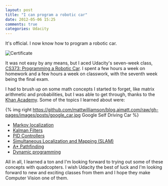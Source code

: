 ```yaml
---
layout: post
title: "I can program a robotic car"
date: 2012-05-06 15:25
comments: true
categories: Udacity
---
```


It's official. I now know how to program a robotic car.

![Certificate](https://github.com/mattwilliamson/blog.aimatt.com/raw/gh-pages/images/posts/cs373_certificate.png)

It was not easy by any means, but I aced Udacity's seven-week class, [CS373: Programming a Robotic Car](http://www.udacity.com/view#Course/cs373/CourseRev/feb2012). I spent a few hours a week on homework and a few hours a week on classwork, with the seventh week being the final exam. 

I had to brush up on some math concepts I started to forget, like matrix arithmetic and probabilities, but I was able to get through, thanks to the [Khan Academy](http://www.khanacademy.org/). Some of the topics I learned about were:

{% img right https://github.com/mattwilliamson/blog.aimatt.com/raw/gh-pages/images/posts/google_car.jpg Google Self Driving Car %}

* [Markov localization](http://en.wikipedia.org/wiki/Monte_Carlo_localization)
* [Kalman Filters](http://en.wikipedia.org/wiki/Kalman_filter)
* [PID Controllers](http://en.wikipedia.org/wiki/PID_controller)
* [Simultaneous Localization and Mapping (SLAM)](http://en.wikipedia.org/wiki/Simultaneous_localization_and_mapping)
* [A* Pathfinding](http://en.wikipedia.org/wiki/A_star)
* [Dynamic programming](http://en.wikipedia.org/wiki/Dynamic_programming)

All in all, I learned a ton and I'm looking forward to trying out some of these concepts with quadcopters. I wish Udacity the best of luck and I'm looking forward to new and exciting classes from them and I hope they make Computer Vision one of them.